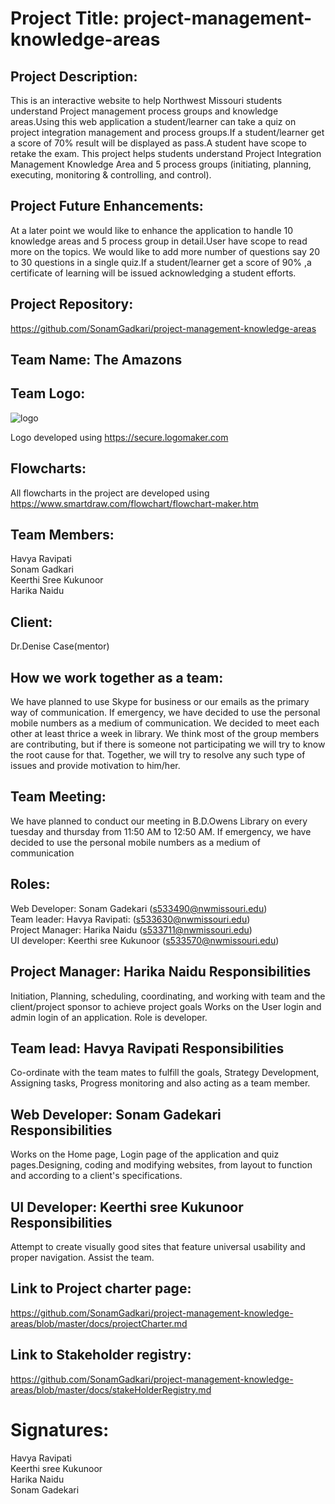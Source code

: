 # Project Title: project-management-knowledge-areas

## Project Description:
This is an interactive website to help Northwest Missouri students understand Project management process groups and knowledge areas.Using this web application a student/learner can take a quiz on project integration management and process groups.If a student/learner get a score of 70% result will be displayed as pass.A student have scope to retake the exam. This project helps students understand Project Integration Management Knowledge Area and 5 process groups (initiating, planning, executing, monitoring & controlling, and control).

## Project Future Enhancements:
At a later point we would like to enhance the application to handle 10 knowledge areas and 5 process group in detail.User have scope to read more on the topics. We would like to add more number of questions say 20 to 30 questions in a single quiz.If a student/learner get a score of 90% ,a certificate of learning will be issued acknowledging a student efforts.

## Project Repository:
https://github.com/SonamGadkari/project-management-knowledge-areas

## Team Name: The Amazons 

## Team Logo:
![logo](https://user-images.githubusercontent.com/43020059/58181229-06475e80-7c71-11e9-9697-2a5a70c4cdcf.JPG)

Logo developed using https://secure.logomaker.com

## Flowcharts:

All flowcharts in the project are developed using https://www.smartdraw.com/flowchart/flowchart-maker.htm

## Team Members:
Havya Ravipati<br>
Sonam Gadkari<br>
Keerthi Sree Kukunoor<br>
Harika Naidu<br>

## Client:
Dr.Denise Case(mentor) <br>

## How we work together as a team:

We have planned to use Skype for business or our emails as the primary way of communication. If emergency, we have decided to use the personal mobile numbers as a medium of communication. We decided to meet each other at least thrice a week in library. We think most of the group members are contributing, but if there is someone not participating we will try to know the root cause for that. Together, we will try to resolve any such type of issues and provide motivation to him/her.

## Team Meeting:

We have planned to conduct our meeting in B.D.Owens Library on every tuesday and thursday from 11:50 AM to 12:50 AM. If emergency, we have decided to use the personal mobile numbers as a medium of communication 

## Roles:

Web Developer: Sonam Gadekari (s533490@nwmissouri.edu) <br>
Team leader: Havya Ravipati: (s533630@nwmissouri.edu) <br>
Project Manager: Harika Naidu (s533711@nwmissouri.edu) <br>
UI developer: Keerthi sree Kukunoor (s533570@nwmissouri.edu) <br>

## Project Manager: Harika Naidu Responsibilities 

 Initiation, Planning, scheduling, coordinating, and working with team and the client/project sponsor to achieve project goals Works on the User login and admin login of an application. Role is developer.

## Team lead: Havya Ravipati Responsibilities 

 Co-ordinate with the team mates to fulfill the goals, Strategy Development, Assigning tasks, Progress monitoring and also acting as a team member.

## Web Developer: Sonam Gadekari Responsibilities 

Works on the Home page, Login page of the application and quiz pages.Designing, coding and modifying websites, from layout to function and according to a client's specifications. 

## UI Developer: Keerthi sree Kukunoor Responsibilities 

Attempt to create visually good sites that feature universal usability and proper navigation. Assist the team.

## Link to Project charter page:

https://github.com/SonamGadkari/project-management-knowledge-areas/blob/master/docs/projectCharter.md


## Link to Stakeholder registry: 

https://github.com/SonamGadkari/project-management-knowledge-areas/blob/master/docs/stakeHolderRegistry.md


# Signatures:

Havya Ravipati<br>
Keerthi sree Kukunoor<br>
Harika Naidu<br>
Sonam Gadekari<br>



